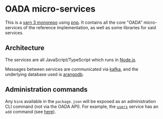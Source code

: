 # OADA micro-services

This is a [yarn 3 monorepo][] using [pnp][].
It contains all the core "OADA" micro-services of the reference implementation,
as well as some libraries for said services.

## Architecture

The services are all JavaScript/TypeScript which runs in [Node.js][].

Messages between services are communicated via [kafka][],
and the underlying database used is [arangodb][].

## Administration commands

Any `bin`s available in the `package.json`
will be exposed as an administration CLI command (not via the OADA API).
For example, the [`users`][] service has an `add` command
(see [here](services/users/package.json)).

[`users`]: services/users
[yarn 3 monorepo]: https://yarnpkg.com/features/workspaces
[pnp]: https://yarnpkg.com/features/pnp
[node.js]: https://nodejs.org/en/
[arangodb]: https://www.arangodb.com
[kafka]: https://kafka.apache.org
